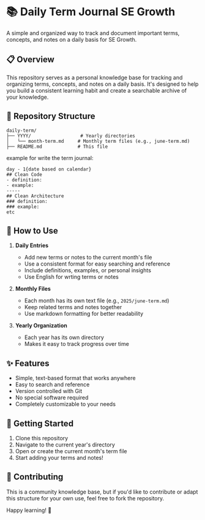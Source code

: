 # 📚 Daily Term Journal SE Growth

A simple and organized way to track and document important terms, concepts, and notes on a daily basis for SE Growth.

## 📋 Overview

This repository serves as a personal knowledge base for tracking and organizing terms, concepts, and notes on a daily basis. It's designed to help you build a consistent learning habit and create a searchable archive of your knowledge.

## 📂 Repository Structure

```
daily-term/
├── YYYY/                  # Yearly directories
│   └── month-term.md     # Monthly term files (e.g., june-term.md)
├── README.md             # This file
```
example for write the term journal:
```
day - 1{date based on calendar}
## Clean Code
- definition:
- example:
-----
## Clean Architecture
### definition:
### example:
etc
```

## 📝 How to Use

1. **Daily Entries**

   - Add new terms or notes to the current month's file
   - Use a consistent format for easy searching and reference
   - Include definitions, examples, or personal insights
   - Use English for wrting terms or notes

2. **Monthly Files**

   - Each month has its own text file (e.g., `2025/june-term.md`)
   - Keep related terms and notes together
   - Use markdown formatting for better readability

3. **Yearly Organization**
   - Each year has its own directory
   - Makes it easy to track progress over time

## ✨ Features

- Simple, text-based format that works anywhere
- Easy to search and reference
- Version controlled with Git
- No special software required
- Completely customizable to your needs

## 📅 Getting Started

1. Clone this repository
2. Navigate to the current year's directory
3. Open or create the current month's term file
4. Start adding your terms and notes!

## 🤝 Contributing

This is a community knowledge base, but if you'd like to contribute or adapt this structure for your own use, feel free to fork the repository.

Happy learning! 🚀
